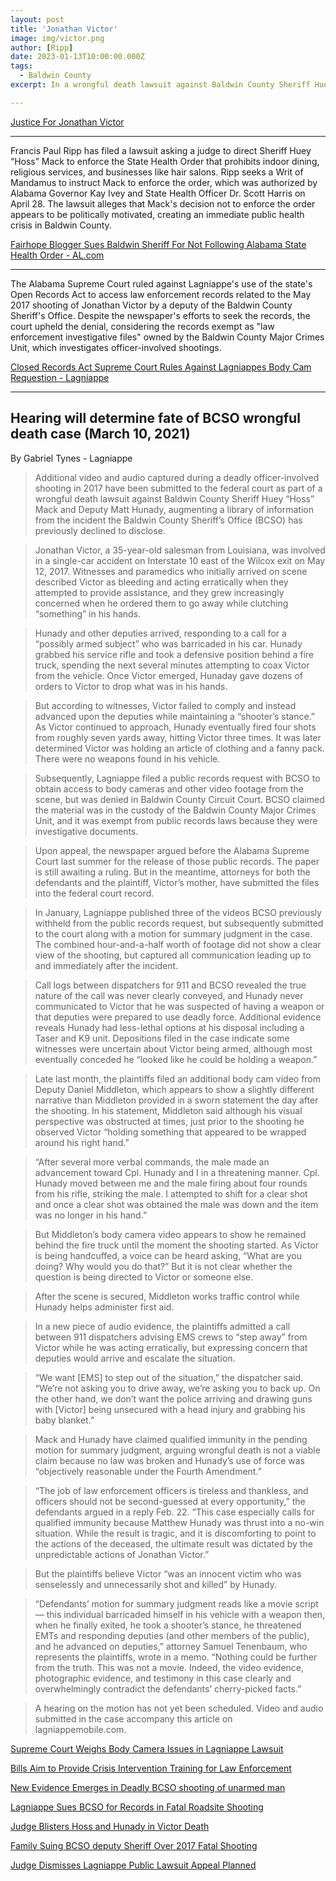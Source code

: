 ```yaml
---
layout: post
title: 'Jonathan Victor'
image: img/victor.png
author: [Ripp]
date: 2023-01-13T10:00:00.000Z
tags:
  - Baldwin County
excerpt: In a wrongful death lawsuit against Baldwin County Sheriff Huey "Hoss" Mack and Deputy Matt Hunady, additional video and audio from a 2017 officer-involved shooting have been submitted to federal court. This evidence raises questions about the use of deadly force in the death of Jonathan Victor during a SWAT standoff following a car accident.

---
```


[Justice For Jonathan Victor](https://www.facebook.com/JusticeForJonathanVictor/)

----

Francis Paul Ripp has filed a lawsuit asking a judge to direct Sheriff Huey “Hoss” Mack to enforce the State Health Order that prohibits indoor dining, religious services, and businesses like hair salons. Ripp seeks a Writ of Mandamus to instruct Mack to enforce the order, which was authorized by Alabama Governor Kay Ivey and State Health Officer Dr. Scott Harris on April 28. The lawsuit alleges that Mack's decision not to enforce the order appears to be politically motivated, creating an immediate public health crisis in Baldwin County.

[Fairhope Blogger Sues Baldwin Sheriff For Not Following Alabama State Health Order - AL.com](https://www.al.com/news/mobile/2020/05/fairhope-blogger-sues-baldwin-sheriff-for-not-following-alabama-state-health-order.html)


----

The Alabama Supreme Court ruled against Lagniappe's use of the state's Open Records Act to access law enforcement records related to the May 2017 shooting of Jonathan Victor by a deputy of the Baldwin County Sheriff's Office. Despite the newspaper's efforts to seek the records, the court upheld the denial, considering the records exempt as "law enforcement investigative files" owned by the Baldwin County Major Crimes Unit, which investigates officer-involved shootings.

[Closed Records Act Supreme Court Rules Against Lagniappes Body Cam Requestion - Lagniappe](https://lagniappemobile.com/closed-records-act-supreme-court-rules-against-lagniappes-body-cam-request/)

---

## Hearing will determine fate of BCSO wrongful death case (March 10, 2021)

By Gabriel Tynes - Lagniappe

>Additional video and audio captured during a deadly officer-involved shooting in 2017 have been submitted to the federal court as part of a wrongful death lawsuit against Baldwin County Sheriff Huey “Hoss” Mack and Deputy Matt Hunady, augmenting a library of information from the incident the Baldwin County Sheriff’s Office (BCSO) has previously declined to disclose. 

>Jonathan Victor, a 35-year-old salesman from Louisiana, was involved in a single-car accident on Interstate 10 east of the Wilcox exit on May 12, 2017. Witnesses and paramedics who initially arrived on scene described Victor as bleeding and acting erratically when they attempted to provide assistance, and they grew increasingly concerned when he ordered them to go away while clutching “something” in his hands. 

>Hunady and other deputies arrived, responding to a call for a “possibly armed subject” who was barricaded in his car. Hunady grabbed his service rifle and took a defensive position behind a fire truck, spending the next several minutes attempting to coax Victor from the vehicle. Once Victor emerged, Hunaday gave dozens of orders to Victor to drop what was in his hands. 

>But according to witnesses, Victor failed to comply and instead advanced upon the deputies while maintaining a “shooter’s stance.” As Victor continued to approach, Hunady eventually fired four shots from roughly seven yards away, hitting Victor three times. It was later determined Victor was holding an article of clothing and a fanny pack. There were no weapons found in his vehicle. 

>Subsequently, Lagniappe filed a public records request with BCSO to obtain access to body cameras and other video footage from the scene, but was denied in Baldwin County Circuit Court. BCSO claimed the material was in the custody of the Baldwin County Major Crimes Unit, and it was exempt from public records laws because they were investigative documents. 

>Upon appeal, the newspaper argued before the Alabama Supreme Court last summer for the release of those public records. The paper is still awaiting a ruling. But in the meantime, attorneys for both the defendants and the plaintiff, Victor’s mother, have submitted the files into the federal court record. 

>In January, Lagniappe published three of the videos BCSO previously withheld from the public records request, but subsequently submitted to the court along with a motion for summary judgment in the case. The combined hour-and-a-half worth of footage did not show a clear view of the shooting, but captured all communication leading up to and immediately after the incident.

>Call logs between dispatchers for 911 and BCSO revealed the true nature of the call was never clearly conveyed, and Hunady never communicated to Victor that he was suspected of having a weapon or that deputies were prepared to use deadly force. Additional evidence reveals Hunady had less-lethal options at his disposal including a Taser and K9 unit. Depositions filed in the case indicate some witnesses were uncertain about Victor being armed, although most eventually conceded he “looked like he could be holding a weapon.”

>Late last month, the plaintiffs filed an additional body cam video from Deputy Daniel Middleton, which appears to show a slightly different narrative than Middleton provided in a sworn statement the day after the shooting. In his statement, Middleton said although his visual perspective was obstructed at times, just prior to the shooting he observed Victor “holding something that appeared to be wrapped around his right hand.” 

>“After several more verbal commands, the male made an advancement toward Cpl. Hunady and I in a threatening manner. Cpl. Hunady moved between me and the male firing about four rounds from his rifle, striking the male. I attempted to shift for a clear shot and once a clear shot was obtained the male was down and the item was no longer in his hand.”

>But Middleton’s body camera video appears to show he remained behind the fire truck until the moment the shooting started. As Victor is being handcuffed, a voice can be heard asking, “What are you doing? Why would you do that?” But it is not clear whether the question is being directed to Victor or someone else. 

>After the scene is secured, Middleton works traffic control while Hunady helps administer first aid. 

>In a new piece of audio evidence, the plaintiffs admitted a call between 911 dispatchers advising EMS crews to “step away” from Victor while he was acting erratically, but expressing concern that deputies would arrive and escalate the situation. 

>“We want [EMS] to step out of the situation,” the dispatcher said. “We’re not asking you to drive away, we’re asking you to back up. On the other hand, we don’t want the police arriving and drawing guns with [Victor] being unsecured with a head injury and grabbing his baby blanket.”

>Mack and Hunady have claimed qualified immunity in the pending motion for summary judgment, arguing wrongful death is not a viable claim because no law was broken and Hunady’s use of force was “objectively reasonable under the Fourth Amendment.” 

>“The job of law enforcement officers is tireless and thankless, and officers should not be second-guessed at every opportunity,” the defendants argued in a reply Feb. 22. “This case especially calls for qualified immunity because Matthew Hunady was thrust into a no-win situation. While the result is tragic, and it is discomforting to point to the actions of the deceased, the ultimate result was dictated by the unpredictable actions of Jonathan Victor.” 

>But the plaintiffs believe Victor “was an innocent victim who was senselessly and unnecessarily shot and killed” by Hunady.

>“Defendants’ motion for summary judgment reads like a movie script — this individual barricaded himself in his vehicle with a weapon then, when he finally exited, he took a shooter’s stance, he threatened EMTs and responding deputies (and other members of the public), and he advanced on deputies,” attorney Samuel Tenenbaum, who represents the plaintiffs, wrote in a memo. “Nothing could be further from the truth. This was not a movie. Indeed, the video evidence, photographic evidence, and testimony in this case clearly and overwhelmingly contradict the defendants’ cherry-picked facts.” 

>A hearing on the motion has not yet been scheduled. Video and audio submitted in the case accompany this article on lagniappemobile.com.









[Supreme Court Weighs Body Camera Issues in Lagniappe Lawsuit](https://lagniappemobile.com/supreme-court-weighs-body-camera-issues-in-lagniappe-lawsuit/)


[Bills Aim to Provide Crisis Intervention Training for Law Enforcement](https://lagniappemobile.com/bills-aim-to-provide-crisis-intervention-training-for-law-enforcement/)


[New Evidence Emerges in Deadly BCSO shooting of unarmed man](https://lagniappemobile.com/new-evidence-emerges-in-deadly-bcso-shooting-of-unarmed-man-2/)


[Lagniappe Sues BCSO for Records in Fatal Roadsite Shooting](https://lagniappemobile.com/lagniappe-sues-bcso-for-records-in-fatal-roadside-shooting/)


[Judge Blisters Hoss and Hunady in Victor Death](https://lagniappemobile.com/judge-blisters-hoss-and-hunady-in-victor-death/)


[Family Suing BCSO deputy Sheriff Over 2017 Fatal Shooting](https://lagniappemobile.com/family-suing-bcso-deputy-sheriff-over-2017-fatal-shooting/)


[Judge Dismisses Lagniappe Public Lawsuit Appeal Planned](https://lagniappemobile.com/judge-dismisses-lagniappe-public-records-lawsuit-appeal-planned/)

